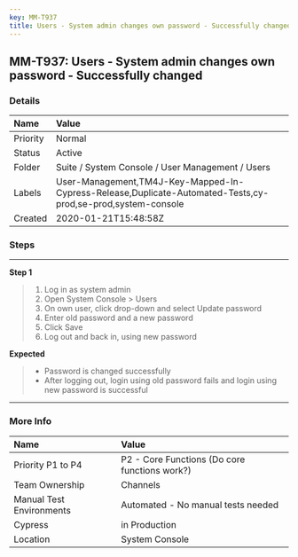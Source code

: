 ```yaml
---
key: MM-T937
title: Users - System admin changes own password - Successfully changed
---
```


## MM-T937: Users - System admin changes own password - Successfully changed

### Details

| Name     | Value                                                                                                       |
| :------- | :---------------------------------------------------------------------------------------------------------- |
| Priority | Normal                                                                                                      |
| Status   | Active                                                                                                      |
| Folder   | Suite / System Console / User Management / Users                                                            |
| Labels   | User-Management,TM4J-Key-Mapped-In-Cypress-Release,Duplicate-Automated-Tests,cy-prod,se-prod,system-console |
| Created  | 2020-01-21T15:48:58Z                                                                                        |

### Steps

<hr/>

**Step 1**

> <article><ol><li>Log in as system admin</li><li>Open System Console &gt; Users</li><li>On own user, click drop-down and select Update password</li><li>Enter old password and a new password</li><li>Click Save</li><li>Log out and back in, using new password</li></ol></article>

**Expected**

> <article><ul><li>Password is changed successfully</li><li>After logging out, login using old password fails and login using new password is successful</li></ul></article>

<hr/>

### More Info

| Name                     | Value                                         |
| :----------------------- | :-------------------------------------------- |
| Priority P1 to P4        | P2 - Core Functions (Do core functions work?) |
| Team Ownership           | Channels                                      |
| Manual Test Environments | Automated - No manual tests needed            |
| Cypress                  | in Production                                 |
| Location                 | System Console                                |
